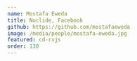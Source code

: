 ```yaml
---
name: Mostafa Eweda
title: Nuclide, Facebook
github: https://github.com/mostafaeweda
image: /media/people/mostafa-eweda.jpg
featured: cd-rxjs
order: 130
---
```

